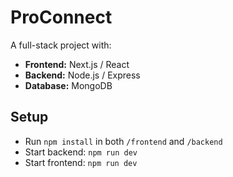 # ProConnect

A full-stack project with:
- **Frontend:** Next.js / React  
- **Backend:** Node.js / Express  
- **Database:** MongoDB  

## Setup
- Run `npm install` in both `/frontend` and `/backend`
- Start backend: `npm run dev`
- Start frontend: `npm run dev`
